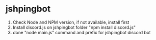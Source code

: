 # jshpingbot
1. Check Node and NPM version, if not available, install first
2. Install discord.js on jshpingbot folder "npm install discord.js"
3. done "node main.js"
command and prefix for jshpingbot discord bot 
